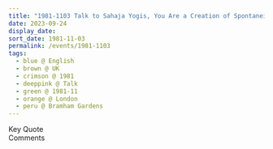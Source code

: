```yaml
---
title: "1981-1103 Talk to Sahaja Yogis, You Are a Creation of Spontaneity of Your Mother (Only the Things that Are Spontaneous Have Eternal Life, Surrendering to Spontaneity and We Have No Other Capital to Cash Only This Spontaneous Love), You Can Ascend with the Help of Your Love for Your Mother (In Sahaja Yoga One Has to Grow Very Fast), and We Should Try to Become the Will of God (There Is No Compromised, No Grace There, No compassion, But Very Hard Judgment), Āśhram, former Hotel, Bramham Gardens, Earl's Court, Kensington, London, UK"
date: 2023-09-24
display_date: 
sort_date: 1981-11-03
permalink: /events/1981-1103
tags:
  - blue @ English
  - brown @ UK
  - crimson @ 1981
  - deeppink @ Talk
  - green @ 1981-11
  - orange @ London
  - peru @ Bramham Gardens
---
```


<wave-list>
  <list-title color="green" width="75">Key Quote</list-title>
  <list-item color="BlanchedAlmond"  width="200"></list-item>
  <list-item color="Lavender"></list-item>
  <list-item color="BlanchedAlmond"></list-item>
</wave-list>

<br>

<wave-list>
  <list-title color="green" width="75">Comments</list-title>
  <list-item color="BlanchedAlmond"  width="200"></list-item>
  <list-item color="Lavender"></list-item>
  <list-item color="BlanchedAlmond"></list-item>
</wave-list>